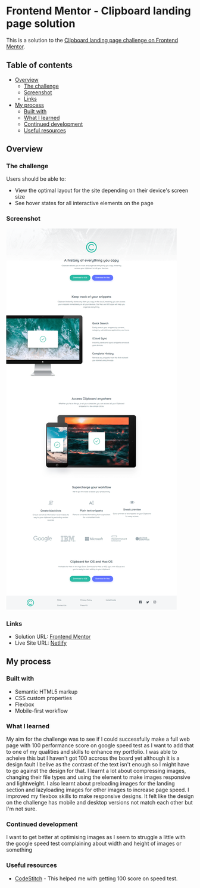 # Frontend Mentor - Clipboard landing page solution

This is a solution to the [Clipboard landing page challenge on Frontend Mentor](https://www.frontendmentor.io/challenges/clipboard-landing-page-5cc9bccd6c4c91111378ecb9). 

## Table of contents

- [Overview](#overview)
  - [The challenge](#the-challenge)
  - [Screenshot](#screenshot)
  - [Links](#links)
- [My process](#my-process)
  - [Built with](#built-with)
  - [What I learned](#what-i-learned)
  - [Continued development](#continued-development)
  - [Useful resources](#useful-resources)

## Overview

### The challenge

Users should be able to:

- View the optimal layout for the site depending on their device's screen size
- See hover states for all interactive elements on the page

### Screenshot

![](./images/Frontend-Mentor-Clipboard-landing-page-ss.png)

### Links

- Solution URL: [Frontend Mentor](https://www.frontendmentor.io/solutions/clipboard-landing-page-sTb_l9CvXh)
- Live Site URL: [Netlify](https://clipboard-page-illyaas4show.netlify.app/)

## My process

### Built with

- Semantic HTML5 markup
- CSS custom properties
- Flexbox
- Mobile-first workflow

### What I learned

My aim for the challenge was to see if I could successfully make a full web page with 100 performance score on google speed test as I want to add that to one of my qualities and skills to enhance my portfolio. I was able to acheive this but I haven't got 100 accross the board yet although it is a design fault I belive as the contrast of the text isn't enough so I might have to go against the design for that. I learnt a lot about compressing images, changing their file types and using the <picture> element to make images responsive and lightweight. I also learnt about preloading images for the landing section and lazyloading images for other images to increase page speed. I improved my flexbox skills to make responsive designs. It felt like the design on the challenge has mobile and desktop versions not match each other but I'm not sure.

### Continued development

I want to get better at optimising images as I seem to struggle a little with the google speed test complaining about width and height of images or something

### Useful resources

- [CodeStitch](https://codestitch.app/page-speed-handbook) - This helped me with getting 100 score on speed test.
